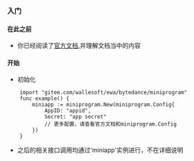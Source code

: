 ### 入门

#### 在此之前

* 你已经阅读了[官方文档](https://developer.open-douyin.com/docs/resource/zh-CN/mini-app/develop/server/server-api-introduction),并理解文档当中的内容

#### 开始

* 初始化
```golang
    import "gitee.com/wallesoft/ewa/bytedance/miniprogram"
    func example() {
        miniapp := miniprogram.New(miniprogram.Config{
            AppID: "appid",
            Secret: "app secret"
            // 更多配置，请查看官方文档和miniprogram.Config
        })
    }
```

* 之后的相关接口调用均通过'miniapp'实例进行，不在详细说明